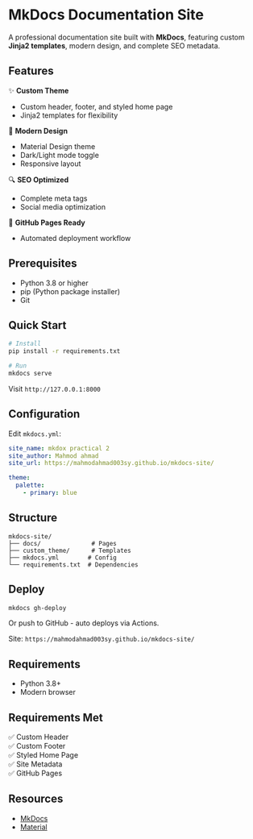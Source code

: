 # MkDocs Documentation Site

A professional documentation site built with **MkDocs**, featuring custom **Jinja2 templates**, modern design, and complete SEO metadata.

## Features

✨ **Custom Theme**

- Custom header, footer, and styled home page
- Jinja2 templates for flexibility

🎨 **Modern Design**

- Material Design theme
- Dark/Light mode toggle
- Responsive layout

🔍 **SEO Optimized**

- Complete meta tags
- Social media optimization

🚀 **GitHub Pages Ready**

- Automated deployment workflow

## Prerequisites

- Python 3.8 or higher
- pip (Python package installer)
- Git

## Quick Start

```bash
# Install
pip install -r requirements.txt

# Run
mkdocs serve
```

Visit `http://127.0.0.1:8000`

## Configuration

Edit `mkdocs.yml`:

```yaml
site_name: mkdox practical 2
site_author: Mahmod ahmad
site_url: https://mahmodahmad003sy.github.io/mkdocs-site/

theme:
  palette:
    - primary: blue
```

## Structure

```
mkdocs-site/
├── docs/              # Pages
├── custom_theme/      # Templates
├── mkdocs.yml        # Config
└── requirements.txt  # Dependencies
```

## Deploy

```bash
mkdocs gh-deploy
```

Or push to GitHub - auto deploys via Actions.

Site: `https://mahmodahmad003sy.github.io/mkdocs-site/`

## Requirements

- Python 3.8+
- Modern browser

## Requirements Met

✅ Custom Header  
✅ Custom Footer  
✅ Styled Home Page  
✅ Site Metadata  
✅ GitHub Pages

## Resources

- [MkDocs](https://www.mkdocs.org/)
- [Material](https://squidfunk.github.io/mkdocs-material/)
